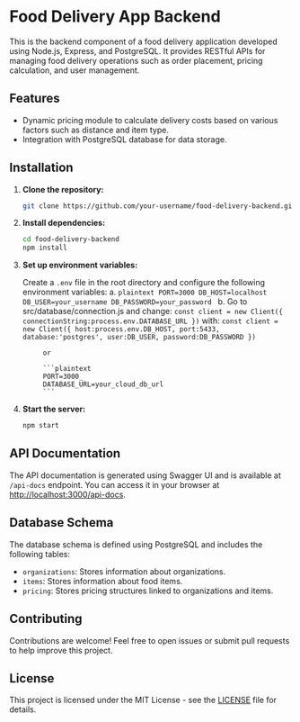 # Food Delivery App Backend

This is the backend component of a food delivery application developed using Node.js, Express, and PostgreSQL. It provides RESTful APIs for managing food delivery operations such as order placement, pricing calculation, and user management.

## Features

- Dynamic pricing module to calculate delivery costs based on various factors such as distance and item type.
- Integration with PostgreSQL database for data storage.

## Installation

1. **Clone the repository:**

   ```bash
   git clone https://github.com/your-username/food-delivery-backend.git
   ```

2. **Install dependencies:**

   ```bash
   cd food-delivery-backend
   npm install
   ```

3. **Set up environment variables:**

   Create a `.env` file in the root directory and configure the following environment variables:
            a.
            ```plaintext
            PORT=3000
            DB_HOST=localhost
            DB_USER=your_username
            DB_PASSWORD=your_password
            ```
            b. Go to src/database/connection.js and change:
            ``` const client = new Client({
               connectionString:process.env.DATABASE_URL
               })
            ```
           with:
            ```const client = new Client({
                host:process.env.DB_HOST,
                port:5433,
                database:'postgres',
                user:DB_USER,
                password:DB_PASSWORD
            })
            ```

            or

            ```plaintext
            PORT=3000_
            DATABASE_URL=your_cloud_db_url
            ```

4. **Start the server:**

   ```bash
   npm start
   ```

## API Documentation

The API documentation is generated using Swagger UI and is available at `/api-docs` endpoint. You can access it in your browser at [http://localhost:3000/api-docs](http://localhost:3000/api-docs).

## Database Schema

The database schema is defined using PostgreSQL and includes the following tables:

- `organizations`: Stores information about organizations.
- `items`: Stores information about food items.
- `pricing`: Stores pricing structures linked to organizations and items.

## Contributing

Contributions are welcome! Feel free to open issues or submit pull requests to help improve this project.

## License

This project is licensed under the MIT License - see the [LICENSE](LICENSE) file for details.
